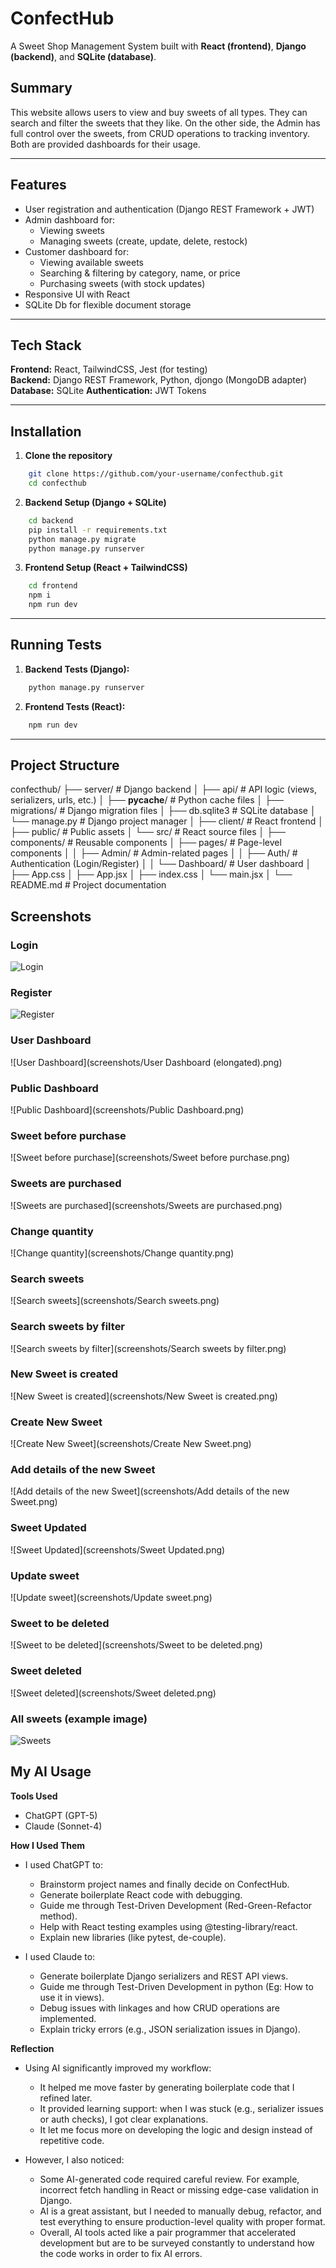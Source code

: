 # ConfectHub
A Sweet Shop Management System built with **React (frontend)**, **Django (backend)**, and **SQLite (database)**. 

## Summary
This website allows users to view and buy sweets of all types. They can search and filter the sweets that they like. On the other side, the Admin has full control over the sweets, from CRUD operations to tracking inventory. Both are provided dashboards for their usage.

---

## Features
- User registration and authentication (Django REST Framework + JWT)
- Admin dashboard for:
  - Viewing sweets
  - Managing sweets (create, update, delete, restock)
- Customer dashboard for:
  - Viewing available sweets
  - Searching & filtering by category, name, or price
  - Purchasing sweets (with stock updates)
- Responsive UI with React
- SQLite Db for flexible document storage

---

## Tech Stack
**Frontend:** React, TailwindCSS, Jest (for testing)  
**Backend:** Django REST Framework, Python, djongo (MongoDB adapter)  
**Database:** SQLite
**Authentication:** JWT Tokens  

---

## Installation

1. **Clone the repository**
```bash
    git clone https://github.com/your-username/confecthub.git
    cd confecthub
```

2. **Backend Setup (Django + SQLite)**
```bash
    cd backend
    pip install -r requirements.txt
    python manage.py migrate
    python manage.py runserver  
```

3. **Frontend Setup (React + TailwindCSS)**
```bash
    cd frontend
    npm i
    npm run dev
```

---

## Running Tests
1. **Backend Tests (Django):**
```bash
    python manage.py runserver
```

2. **Frontend Tests (React):**
```bash
    npm run dev
```

---

## Project Structure

confecthub/
├── server/                   # Django backend
│   ├── api/                  # API logic (views, serializers, urls, etc.)
│   ├── __pycache__/          # Python cache files
│   ├── migrations/           # Django migration files
│   ├── db.sqlite3            # SQLite database
│   └── manage.py             # Django project manager
│
├── client/                   # React frontend
│   ├── public/               # Public assets
│   └── src/                  # React source files
│       ├── components/       # Reusable components
│       ├── pages/            # Page-level components
│       │   ├── Admin/        # Admin-related pages
│       │   ├── Auth/         # Authentication (Login/Register)
│       │   └── Dashboard/    # User dashboard
│       ├── App.css
│       ├── App.jsx
│       ├── index.css
│       └── main.jsx
│
└── README.md                 # Project documentation

## Screenshots

### Login
![Login](screenshots/Login.png)

### Register
![Register](screenshots/Register.png)

### User Dashboard
![User Dashboard](screenshots/User Dashboard (elongated).png)

### Public Dashboard
![Public Dashboard](screenshots/Public Dashboard.png)

### Sweet before purchase
![Sweet before purchase](screenshots/Sweet before purchase.png)

### Sweets are purchased
![Sweets are purchased](screenshots/Sweets are purchased.png)

### Change quantity
![Change quantity](screenshots/Change quantity.png)

### Search sweets
![Search sweets](screenshots/Search sweets.png)

### Search sweets by filter
![Search sweets by filter](screenshots/Search sweets by filter.png)

### New Sweet is created
![New Sweet is created](screenshots/New Sweet is created.png)

### Create New Sweet
![Create New Sweet](screenshots/Create New Sweet.png)

### Add details of the new Sweet
![Add details of the new Sweet](screenshots/Add details of the new Sweet.png)

### Sweet Updated
![Sweet Updated](screenshots/Sweet Updated.png)

### Update sweet
![Update sweet](screenshots/Update sweet.png)

### Sweet to be deleted
![Sweet to be deleted](screenshots/Sweet to be deleted.png)

### Sweet deleted
![Sweet deleted](screenshots/Sweet deleted.png)

### All sweets (example image)
![Sweets](screenshots/sweets.jpg)


## My AI Usage

**Tools Used**
- ChatGPT (GPT-5)
- Claude (Sonnet-4)

**How I Used Them**
- I used ChatGPT to:
    - Brainstorm project names and finally decide on ConfectHub.
    - Generate boilerplate React code with debugging.
    - Guide me through Test-Driven Development (Red-Green-Refactor method).
    - Help with React testing examples using @testing-library/react.
    - Explain new libraries (like pytest, de-couple).

- I used Claude to:
    - Generate boilerplate Django serializers and REST API views.
    - Guide me through Test-Driven Development in python (Eg: How to use it in views).
    - Debug issues with linkages and how CRUD operations are implemented.
    - Explain tricky errors (e.g., JSON serialization issues in Django).

**Reflection**
- Using AI significantly improved my workflow:
    - It helped me move faster by generating boilerplate code that I refined later.
    - It provided learning support: when I was stuck (e.g., serializer issues or auth checks), I got clear explanations.
    - It let me focus more on developing the logic and design instead of repetitive code.

- However, I also noticed:
    - Some AI-generated code required careful review. For example, incorrect fetch handling in React or missing edge-case validation in Django.
    - AI is a great assistant, but I needed to manually debug, refactor, and test everything to ensure production-level quality with proper format.
    - Overall, AI tools acted like a pair programmer that accelerated development but are to be surveyed constantly to understand how the code works in order to fix AI errors.

